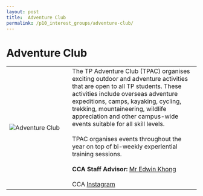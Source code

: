 ```yaml
---
layout: post
title:  Adventure Club
permalink: /p10_interest_groups/adventure-club/
---
```


# Adventure Club


<table>
    <tr>
        <td style="width:33%"><image src="{{site.baseurl}}/images/CCA_adventure_club.jpg" style="display:block;margin-left:auto;margin-right:auto;" alt="Adventure Club"></image></td>
        <td>
        The TP Adventure Club (TPAC) organises exciting outdoor and adventure activities that are open to all TP students. These activities include overseas adventure expeditions, camps, kayaking, cycling, trekking, mountaineering, wildlife appreciation and other campus-wide events suitable for all skill levels.
        <br><br>
        TPAC organises events throughout the year on top of bi-weekly experiential training sessions.
        <br><br>
        <b>CCA Staff Advisor:</b> <a href="edwink@tp.edu.sg">Mr Edwin Khong</a>
        <br><br>
        CCA <a href="https://www.instagram.com/tpadventureclub">Instagram</a>
        </td>
    </tr>
 
</table>
